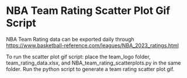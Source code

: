# NBA Team Rating Scatter Plot Gif Script

NBA Team Rating data can be exported daily through https://www.basketball-reference.com/leagues/NBA_2023_ratings.html

To run the scatter plot gif script: place the team_logo folder, team_rating_data.xlsx, and NBA_team_rating_scatterplots.py in the same folder. 
Run the python script to generate a team rating scatter plot gif.
